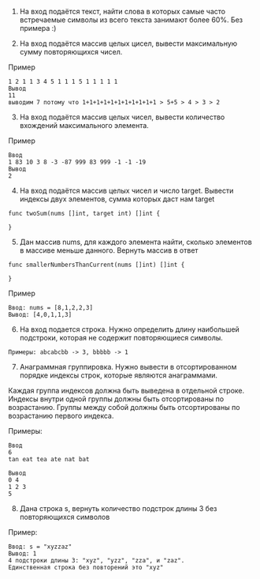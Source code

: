 1. На вход подаётся текст, найти слова в которых самые часто встречаемые символы из всего текста занимают более 60%. Без примера :)

2. На вход подаётся массив целых цисел, вывести максимальную сумму повторяющихся чисел.

Пример 
```
1 2 1 1 3 4 5 1 1 1 5 1 1 1 1 1 
Вывод
11
выводим 7 потому что 1+1+1+1+1+1+1+1+1+1+1 > 5+5 > 4 > 3 > 2
```

3. На вход подаётся массив целых чисел, вывести количество вхождений максимального элемента.

Пример 
```
Ввод
1 83 10 3 8 -3 -87 999 83 999 -1 -1 -19
Вывод
2
```

4. На вход подаётся массив целых чисел и число target. Вывести индексы двух элементов, сумма которых даст нам target

```
func twoSum(nums []int, target int) []int {
    
}
```

5. Дан массив nums, для каждого элемента найти, сколько элементов в массиве меньше данного. Вернуть массив в ответ
```
func smallerNumbersThanCurrent(nums []int) []int {
    
}
```
Пример

```
Ввод: nums = [8,1,2,2,3]
Вывод: [4,0,1,1,3]
```
6. На вход подается строка. Нужно определить длину наибольшей подстроки, которая не содержит повторяющиеся символы.

```
Примеры: abcabcbb -> 3, bbbbb -> 1
```

7. Анаграммная группировка. Нужно вывести в отсортированном порядке индексы строк, которые являются анаграммами.

Каждая группа индексов должна быть выведена в отдельной строке. Индексы внутри одной группы должны быть отсортированы по возрастанию. Группы между собой должны быть отсортированы по возрастанию первого индекса.

Примеры: 
```
Ввод 
6
tan eat tea ate nat bat

Вывод
0 4
1 2 3
5
```

8. Дана строка s, вернуть количество подстрок длины 3 без повторяющихся символов

Пример:
```
Ввод: s = "xyzzaz"
Вывод: 1
4 подстроки длины 3: "xyz", "yzz", "zza", и "zaz". 
Единственная строка без повторений это "xyz"
```